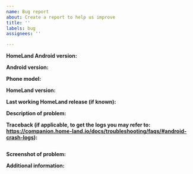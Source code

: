 ```yaml
---
name: Bug report
about: Create a report to help us improve
title: ''
labels: bug
assignees: ''

---
```


<!-- READ THIS FIRST:
- Make sure you run the latest version of the Android app
- Make sure you run the latest version of HomeLand
- Make sure to check the docs for troubleshooting and configuration: https://companion.home-land.io/
- Make sure the bug you found is not already reported, we love to put work in bugfixes instead of closing duplicate bug reports
  DO NOT DELETE ANY TEXT from this template! All requested information is important.
-->

**HomeLand Android version:**

**Android version:**

**Phone model:**

**HomeLand version:**

**Last working HomeLand release (if known):**

**Description of problem:**

**Traceback (if applicable, to get the logs you may refer to: https://companion.home-land.io/docs/troubleshooting/faqs/#android-crash-logs):**

```

```

**Screenshot of problem:**

**Additional information:**
